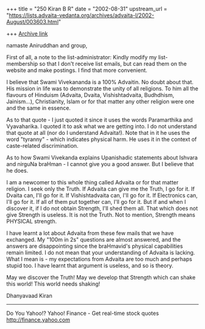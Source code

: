 +++
title = "250 Kiran B R"
date = "2002-08-31"
upstream_url = "https://lists.advaita-vedanta.org/archives/advaita-l/2002-August/003603.html"

+++
[Archive link](https://lists.advaita-vedanta.org/archives/advaita-l/2002-August/003603.html)

namaste Aniruddhan and group,

First of all, a note to the list-administrator: Kindly
modify my list-membership so that I don't receive list
emails, but can read them on the website and make
postings. I find that more convenient.

I believe that Swami Vivekananda is a 100% Advaitin.
No doubt about that. His mission in life was to
demonstrate the unity of all religions. To him all the
flavours of Hinduism (Advaita, Dvaita,
Vishishtadvaita, Budhdhism, Jainism...), Christianity,
Islam or for that matter any other religion were one
and the same in essence.

As to that quote - I just quoted it since it uses the
words Paramarthika and Vyavaharika. I quoted it to ask
what we are getting into. I do not understand that
quote at all (nor do I understand Advaita!). Note that
in it he uses the word "tyranny" - which indicates
physical harm. He uses it in the context of
caste-related discrimination.

As to how Swami Vivekanda explains Upanishadic
statements about Ishvara and nirguNa braHman - I
cannot give you a good answer. But I believe that he
does.

I am a newcomer to this whole thing called Advaita or
for that matter religion. I seek only the Truth. If
Advaita can give me the Truth, I go for it. If Dvaita
can, I'll go for it. If Vishishtadvaita can, I'll go
for it. If Electronics can, I'll go for it. If all of
them put together can, I'll go for it. But if and when
I discover it, if I do not obtain Strength, I'll shed
them all. That which does not give Strength is
useless. It is not the Truth. Not to mention, Strength
means PHYSICAL strength.

I have learnt a lot about Advaita from these few mails
that we have exchanged. My "100m in 2s" questions are
almost answered, and the answers are disappointing
since the braHmavid's physical capabilities remain
limited. I do not mean that your understanding of
Advaita is lacking. What I mean is - my expectations
from Advaita are too much and perhaps stupid too. I
have learnt that argument is useless, and so is
theory.

May we discover the Truth! May we develop that
Strength which can shake this world! This world needs
shaking!

Dhanyavaad
Kiran


__________________________________________________
Do You Yahoo!?
Yahoo! Finance - Get real-time stock quotes
http://finance.yahoo.com

